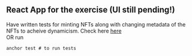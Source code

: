 ## React App for the exercise (UI still pending!)

Have written tests for minting NFTs along with changing metadata of the NFTs to acheive dynamicism. Check here [here](https://github.com/SairajK19/solana-fellowship-submissions/tree/main/week4/exercise/nft-marketplace/tests)<br>
OR run

```console
anchor test # to run tests
```
